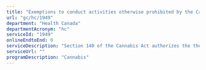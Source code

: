 ```yaml
---
title: "Exemptions to conduct activities otherwise prohibited by the Cannabis Act"
url: "gc/hc/1949"
department: "Health Canada"
departmentAcronym: "hc"
serviceId: "1949"
onlineEndtoEnd: 0
serviceDescription: "Section 140 of the Cannabis Act authorizes the the Minister to exempt any person, or any cannabis or any class of cannabis in relation to a person, from the application of all or any of the provisions of the Act or of the regulations if, in the opinion of the Minister, the exemption is necessary for a medical or scientific purpose or is otherwise in the public interest. Requests for exemptions are submitted by email to a Health Canada generic inbox. (CSCB)"
serviceUrl: ""
programDescription: "Cannabis"
---
```

